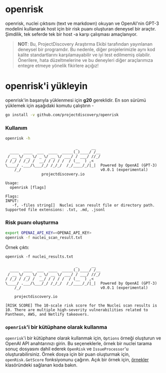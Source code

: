 # openrisk

openrisk, nuclei çıktısını (text ve markdown) okuyan ve OpenAI'nin GPT-3 modelini kullanarak host için bir risk puanı oluşturan deneysel bir araçtır. Şimdilik, tek seferde tek bir host -a karşı çalışması amaçlanıyor.

> **NOT**: Bu, ProjectDiscovery Araştırma Ekibi tarafından yayınlanan deneysel bir programdır. Bu nedenle, diğer projelerimizle aynı kod kalite standartlarını karşılamayabilir ve iyi test edilmemiş olabilir. Önerilere, hata düzeltmelerine ve bu deneyleri diğer araçlarımıza entegre etmeye yönelik fikirlere açığız!

# openrisk'i yükleyin
openrisk'in başarıyla yüklenmesi için **g20** gereklidir. En son sürümü yüklemek için aşağıdaki komutu çalıştırın -

```sh
go install -v github.com/projectdiscovery/openrisk
```

### Kullanım

```sh
openrisk -h
```

```console
                               _      __  
  ____  ____  ___  ____  _____(_)____/ /__
 / __ \/ __ \/ _ \/ __ \/ ___/ / ___/ //_/
/ /_/ / /_/ /  __/ / / / /  / (__  ) ,<   
\____/ .___/\___/_/ /_/_/  /_/____/_/|_|  Powered by OpenAI (GPT-3)
    /_/                                   v0.0.1 (experimental)  
                projectdiscovery.io

Usage:
  openrisk [flags]

Flags:
INPUT:
   -f, -files string[]  Nuclei scan result file or directory path. Supported file extensions: .txt, .md, .jsonl
```

### Risk puanı oluşturma

```sh
export OPENAI_API_KEY=<OPENAI_API_KEY>
openrisk -f nuclei_scan_result.txt
```

Örnek çıktı:

```console
openrisk -f nuclei_results.txt

                               _      __  
  ____  ____  ___  ____  _____(_)____/ /__
 / __ \/ __ \/ _ \/ __ \/ ___/ / ___/ //_/
/ /_/ / /_/ /  __/ / / / /  / (__  ) ,<   
\____/ .___/\___/_/ /_/_/  /_/____/_/|_|  Powered by OpenAI (GPT-3)
    /_/                                   v0.0.1 (experimental)                                          
  
    projectdiscovery.io

[RISK SCORE] The 10-scale risk score for the Nuclei scan results is 10. There are multiple high-severity vulnerabilities related to Pantheon, AWS, and Netlify takeovers.
```

### `openrisk`'i bir kütüphane olarak kullanma

`openrisk`'i bir kütüphane olarak kullanmak için, `Options` örneği oluşturun ve OpenAI API anahtarınızı girin. Bu seçeneklerle, örnek bir nuclei tarama sonuç dosyasını dahil ederek `OpenRisk` ve `IssueProcessor`'u oluşturabilirsiniz. Örnek dosya için bir puan oluşturmak için, `openRisk.GetScore` fonksiyonunu çağırın. Açık bir örnek için, [örnekler](examples/) klasöründeki sağlanan koda bakın.
